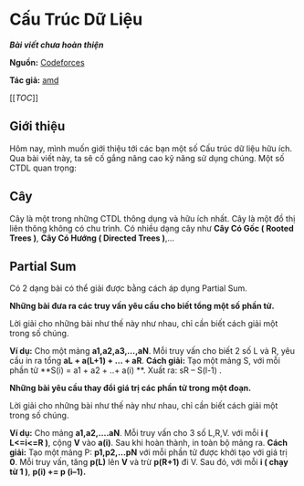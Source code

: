 # Cấu Trúc Dữ Liệu
***Bài viết chưa hoàn thiện***

**Nguồn:** [Codeforces](http://codeforces.com/blog/entry/15729)

**Tác giả:** [amd](http://codeforces.com/profile/amd)

[[_TOC_]]

## Giới thiệu
Hôm nay, mình muốn giới thiệu tới các bạn một số Cấu trúc dữ liệu hữu ích.
Qua bài viết này, ta sẽ cố gắng nâng cao kỹ năng sử dụng chúng.
Một số CTDL quan trọng:

## Cây
Cây là một trong những CTDL thông dụng và hữu ích nhất. Cây là một đồ thị liên thông không có chu trình. Có nhiều dạng cây như **Cây Có Gốc ( Rooted Trees )**, **Cây Có Hướng ( Directed Trees )**,… 

## Partial Sum
Có 2 dạng bài có thể giải được bằng cách áp dụng Partial Sum.

**Những bài đưa ra các truy vấn yêu cầu cho biết tổng một số phần tử.**

Lời giải cho những bài như thế này như nhau, chỉ cần biết cách giải một trong số chúng.

**Ví dụ:** Cho một mảng **a1,a2,a3,…,aN**. Mỗi truy vấn cho biết 2 số L và R, yêu cầu in ra tổng **aL + a(L+1) + … + aR**. 
**Cách giải:** Tạo một mảng S, với mỗi phần tử **S(i) = a1 + a2 + ..+ a(i) **. Xuất ra:  sR – S(l-1) .


**Những bài yêu cầu thay đổi giá trị các phần tử trong một đoạn.**

Lời giải cho những bài như thế này như nhau, chỉ cần biết cách giải một trong số chúng.

**Ví dụ:** Cho mảng **a1,a2,….aN**. Mỗi truy vấn cho 3 số L,R,V. với mỗi **i ( L<=i<=R )**, cộng **V** vào **a(i)**. Sau khi hoàn thành, in toàn bộ mảng ra.
**Cách giải:**  Tạo một mảng P: **p1,p2,…pN** với mỗi phần tử được khởi tạo với giá trị **0**. Mỗi truy vấn, tăng **p(L)** lên **V** và trừ **p(R+1)** đi V. Sau đó, với mỗi **i ( chạy từ 1 )**, **p(i) += p (i–1).**




